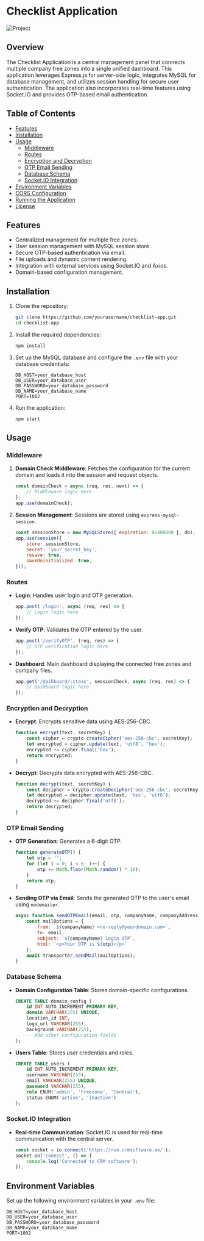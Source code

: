 # Checklist Application

![Project](https://api.hariskhandurrani.com/2.jpg)

## Overview

The Checklist Application is a central management panel that connects multiple company free zones into a single unified dashboard. This application leverages Express.js for server-side logic, integrates MySQL for database management, and utilizes session handling for secure user authentication. The application also incorporates real-time features using Socket.IO and provides OTP-based email authentication.

## Table of Contents

- [Features](#features)
- [Installation](#installation)
- [Usage](#usage)
  - [Middleware](#middleware)
  - [Routes](#routes)
  - [Encryption and Decryption](#encryption-and-decryption)
  - [OTP Email Sending](#otp-email-sending)
  - [Database Schema](#database-schema)
  - [Socket.IO Integration](#socketio-integration)
- [Environment Variables](#environment-variables)
- [CORS Configuration](#cors-configuration)
- [Running the Application](#running-the-application)
- [License](#license)

## Features

- Centralized management for multiple free zones.
- User session management with MySQL session store.
- Secure OTP-based authentication via email.
- File uploads and dynamic content rendering.
- Integration with external services using Socket.IO and Axios.
- Domain-based configuration management.

## Installation

1. Clone the repository:
    ```sh
    git clone https://github.com/yourusername/checklist-app.git
    cd checklist-app
    ```

2. Install the required dependencies:
    ```sh
    npm install
    ```

3. Set up the MySQL database and configure the `.env` file with your database credentials:
    ```env
    DB_HOST=your_database_host
    DB_USER=your_database_user
    DB_PASSWORD=your_database_password
    DB_NAME=your_database_name
    PORT=1002
    ```

4. Run the application:
    ```sh
    npm start
    ```

## Usage

### Middleware

1. **Domain Check Middleware**: Fetches the configuration for the current domain and loads it into the session and request objects.
    ```javascript
    const domainCheck = async (req, res, next) => {
        // Middleware logic here
    };
    app.use(domainCheck);
    ```

2. **Session Management**: Sessions are stored using `express-mysql-session`.
    ```javascript
    const sessionStore = new MySQLStore({ expiration: 86400000 }, db);
    app.use(session({
        store: sessionStore,
        secret: 'your_secret_key',
        resave: true,
        saveUninitialized: true,
    }));
    ```

### Routes

- **Login**: Handles user login and OTP generation.
    ```javascript
    app.post('/login', async (req, res) => {
        // Login logic here
    });
    ```

- **Verify OTP**: Validates the OTP entered by the user.
    ```javascript
    app.post('/verifyOTP', (req, res) => {
        // OTP verification logic here
    });
    ```

- **Dashboard**: Main dashboard displaying the connected free zones and company files.
    ```javascript
    app.get('/dashboard/:ctaas', sessionCheck, async (req, res) => {
        // Dashboard logic here
    });
    ```

### Encryption and Decryption

- **Encrypt**: Encrypts sensitive data using AES-256-CBC.
    ```javascript
    function encrypt(text, secretKey) {
        const cipher = crypto.createCipher('aes-256-cbc', secretKey);
        let encrypted = cipher.update(text, 'utf8', 'hex');
        encrypted += cipher.final('hex');
        return encrypted;
    }
    ```

- **Decrypt**: Decrypts data encrypted with AES-256-CBC.
    ```javascript
    function decrypt(text, secretKey) {
        const decipher = crypto.createDecipher('aes-256-cbc', secretKey);
        let decrypted = decipher.update(text, 'hex', 'utf8');
        decrypted += decipher.final('utf8');
        return decrypted;
    }
    ```

### OTP Email Sending

- **OTP Generation**: Generates a 6-digit OTP.
    ```javascript
    function generateOTP() {
        let otp = '';
        for (let i = 0; i < 6; i++) {
            otp += Math.floor(Math.random() * 10);
        }
        return otp;
    }
    ```

- **Sending OTP via Email**: Sends the generated OTP to the user's email using `nodemailer`.
    ```javascript
    async function sendOTPEmail(email, otp, companyName, companyAddress) {
        const mailOptions = {
            from: `${companyName} <no-reply@yourdomain.com>`,
            to: email,
            subject: `${companyName} Login OTP`,
            html: `<p>Your OTP is ${otp}</p>`
        };
        await transporter.sendMail(mailOptions);
    }
    ```

### Database Schema

- **Domain Configuration Table**: Stores domain-specific configurations.
    ```sql
    CREATE TABLE domain_config (
        id INT AUTO_INCREMENT PRIMARY KEY,
        domain VARCHAR(255) UNIQUE,
        location_id INT,
        logo_url VARCHAR(255),
        background VARCHAR(255),
        -- Add other configuration fields
    );
    ```

- **Users Table**: Stores user credentials and roles.
    ```sql
    CREATE TABLE users (
        id INT AUTO_INCREMENT PRIMARY KEY,
        username VARCHAR(255),
        email VARCHAR(255) UNIQUE,
        password VARCHAR(255),
        role ENUM('admin', 'Freezone', 'Central'),
        status ENUM('active', 'inactive')
    );
    ```

### Socket.IO Integration

- **Real-time Communication**: Socket.IO is used for real-time communication with the central server.
    ```javascript
    const socket = io.connect('https://run.crmsoftware.ae/');
    socket.on('connect', () => {
        console.log('Connected to CRM software');
    });
    ```

## Environment Variables

Set up the following environment variables in your `.env` file:

```env
DB_HOST=your_database_host
DB_USER=your_database_user
DB_PASSWORD=your_database_password
DB_NAME=your_database_name
PORT=1002
